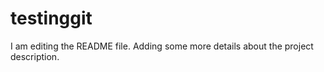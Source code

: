 # testinggit

I am editing the README file. Adding some more details about the project description.
